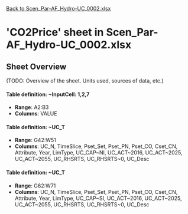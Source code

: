 [Back to Scen_Par-AF_Hydro-UC_0002.xlsx](README.md)

# 'CO2Price' sheet in Scen_Par-AF_Hydro-UC_0002.xlsx

## Sheet Overview

(TODO: Overview of the sheet. Units used, sources of data, etc.)

#### Table definition: ~InputCell: 1,2,7
- **Range**: A2:B3
- **Columns**: VALUE

#### Table definition: ~UC_T
- **Range**: G42:W51
- **Columns**: UC_N, TimeSlice, Pset_Set, Pset_PN, Pset_CO, Cset_CN, Attribute, Year, LimType, UC_CAP~NI, UC_ACT~2016, UC_ACT~2025, UC_ACT~2055, UC_RHSRTS, UC_RHSRTS~0, UC_Desc

#### Table definition: ~UC_T
- **Range**: G62:W71
- **Columns**: UC_N, TimeSlice, Pset_Set, Pset_PN, Pset_CO, Cset_CN, Attribute, Year, LimType, UC_CAP~SI, UC_ACT~2016, UC_ACT~2025, UC_ACT~2055, UC_RHSRTS, UC_RHSRTS~0, UC_Desc


